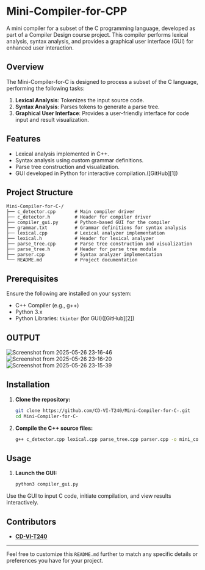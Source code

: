 # Mini-Compiler-for-CPP

A mini compiler for a subset of the C programming language, developed as part of a Compiler Design course project. This compiler performs lexical analysis, syntax analysis, and provides a graphical user interface (GUI) for enhanced user interaction.


## Overview

The Mini-Compiler-for-C is designed to process a subset of the C language, performing the following tasks:

1. **Lexical Analysis**: Tokenizes the input source code.
2. **Syntax Analysis**: Parses tokens to generate a parse tree.
3. **Graphical User Interface**: Provides a user-friendly interface for code input and result visualization.

## Features

* Lexical analysis implemented in C++.
* Syntax analysis using custom grammar definitions.
* Parse tree construction and visualization.
* GUI developed in Python for interactive compilation.([GitHub][1])

## Project Structure

```plaintext
Mini-Compiler-for-C-/
├── c_detector.cpp       # Main compiler driver
├── c_detector.h         # Header for compiler driver
├── compiler_gui.py      # Python-based GUI for the compiler
├── grammar.txt          # Grammar definitions for syntax analysis
├── lexical.cpp          # Lexical analyzer implementation
├── lexical.h            # Header for lexical analyzer
├── parse_tree.cpp       # Parse tree construction and visualization
├── parse_tree.h         # Header for parse tree module
├── parser.cpp           # Syntax analyzer implementation
└── README.md            # Project documentation
```



## Prerequisites

Ensure the following are installed on your system:

* C++ Compiler (e.g., g++)
* Python 3.x
* Python Libraries: `tkinter` (for GUI)([GitHub][2])


## OUTPUT

![Screenshot from 2025-05-26 23-16-46](https://github.com/user-attachments/assets/bcd3a7bf-66e2-4b59-a774-9045eaba8825)
![Screenshot from 2025-05-26 23-16-20](https://github.com/user-attachments/assets/5e641369-2394-4c74-82fb-5435cdb0ea02)
![Screenshot from 2025-05-26 23-15-39](https://github.com/user-attachments/assets/cd1e4ac6-1d21-4d11-a5b1-4907740d23c6)



## Installation

1. **Clone the repository:**

   ```bash
   git clone https://github.com/CD-VI-T240/Mini-Compiler-for-C-.git
   cd Mini-Compiler-for-C-
   ```



2. **Compile the C++ source files:**

   ```bash
   g++ c_detector.cpp lexical.cpp parse_tree.cpp parser.cpp -o mini_compiler
   ```



## Usage



1. **Launch the GUI:**

   ```bash
   python3 compiler_gui.py
   ```



Use the GUI to input C code, initiate compilation, and view results interactively.

## Contributors

* **[CD-VI-T240](https://github.com/CD-VI-T240)**


---

Feel free to customize this `README.md` further to match any specific details or preferences you have for your project.



 
